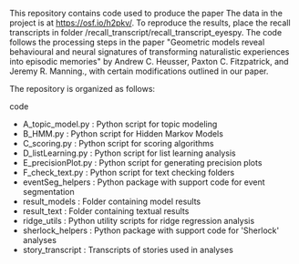 This repository contains code used to produce the paper 
The data in the project is at https://osf.io/h2pkv/. To reproduce the results, place the recall transcripts in folder /recall_transcript/recall_transcript_eyespy.
The code follows the processing steps in the paper "Geometric models reveal behavioural and neural signatures of transforming naturalistic experiences into episodic memories" by Andrew C. Heusser, Paxton C. Fitzpatrick, and Jeremy R. Manning., with certain modifications outlined in our paper.

The repository is organized as follows:

code
- A_topic_model.py : Python script for topic modeling
- B_HMM.py : Python script for Hidden Markov Models
- C_scoring.py : Python script for scoring algorithms
- D_listLearning.py : Python script for list learning analysis
- E_precisionPlot.py : Python script for generating precision plots
- F_check_text.py : Python script for text checking
folders
- eventSeg_helpers : Python package with support code for event segmentation
- result_models : Folder containing model results
- result_text : Folder containing textual results
- ridge_utils : Python utility scripts for ridge regression analysis
- sherlock_helpers : Python package with support code for 'Sherlock' analyses
- story_transcript : Transcripts of stories used in analyses
